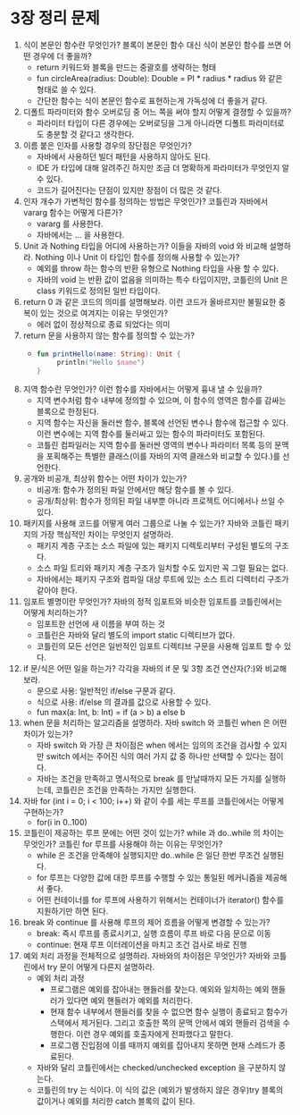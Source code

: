# 3장 정리 문제 

1. 식이 본문인 함수란 무엇인가? 블록이 본문인 함수 대신 식이 본문인 함수를 쓰면 어떤 경우에 더 좋을까?
   - return 키워드와 블록을 만드는 중괄호를 생략하는 형태
   - fun circleArea(radius: Double): Double = PI * radius * radius 와 같은 형태로 쓸 수 있다.
   - 간단한 함수는 식이 본문인 함수로 표현하는게 가독성에 더 좋을거 같다.
2. 디폴트 파라미터와 함수 오버로딩 중 어느 쪽을 써야 할지 어떻게 결졍할 수 있을까?
   - 파라미터 타입이 다른 경우에는 오버로딩을 그게 아니라면 디폴트 파라미터로도 충분할 것 같다고 생각한다. 
3. 이름 붙은 인자를 사용할 경우의 장단점은 무엇인가?
   - 자바에서 사용하던 빌더 패턴을 사용하지 않아도 된다.
   - IDE 가 타입에 대해 알려주긴 하지만 조금 더 명확하게 파라미터가 무엇인지 알 수 있다.
   - 코드가 길어진다는 단점이 있지만 장점이 더 많은 것 같다.
4. 인자 개수가 가변적인 함수를 정의하는 방법은 무엇인가? 코틀린과 자바에서 vararg 함수는 어떻게 다른가?
   - vararg 를 사용한다.
   - 자바에서는 ... 을 사용한다.
5. Unit 과 Nothing 타입을 어디에 사용하는가? 이들을 자바의 void 와 비교해 설명하라. Nothing 이나 Unit 이 타입인 함수를 정의해 사용할 수 있는가?
   - 예외를 throw 하는 함수의 반환 유형으로 Nothing 타입을 사용 할 수 있다.
   - 자바의 void 는 반환 값이 없음을 의미하는 특수 타입이지만, 코틀린의 Unit 은 class 키워드로 정의된 일반 타입이다.
6. return 0 과 같은 코드의 의미를 설명해보라. 이런 코드가 올바르지만 불필요한 중복이 있는 것으로 여겨지는 이유는 무엇인가?
   - 에러 없이 정상적으로 종료 되었다는 의미
7. return 문을 사용하지 않는 함수를 정의할 수 있는가?
   - ~~~kotlin
     fun printHello(name: String): Unit {
          println("Hello $name")
     }
     ~~~
8. 지역 함수란 무엇인가? 이런 함수를 자바에서는 어떻게 흉내 낼 수 있을까?
   - 지역 변수처럼 함수 내부에 정의할 수 있으며, 이 함수의 영역은 함수를 감싸는 블록으로 한정된다.
   - 지역 함수는 자신을 둘러싼 함수, 블록에 선언된 변수나 함수에 접근할 수 있다. 이런 변수에는 지역 함수를 둘러싸고 있는 함수의 파라미터도 포함된다.
   - 코틀린 컴파일러는 지역 함수를 둘러싼 영역의 변수나 파라미터 목록 등의 문맥을 포획해주는 특별한 클래스(이를 자바의 지역 클래스와 비교할 수 있다.)를 선언한다.
9. 공개와 비공개, 최상위 함수는 어떤 차이가 있는가?
   - 비공개: 함수가 정의된 파일 안에서만 해당 함수를 볼 수 있다.
   - 공개/최상위: 함수가 정의된 파일 내부뿐 아니라 프로젝트 어디에서나 쓰일 수 있다.
10. 패키지를 사용해 코드를 어떻게 여러 그룹으로 나눌 수 있는가? 자바와 코틀린 패키지의 가장 핵심적인 차이는 무엇인지 설명하라.
    - 패키지 계층 구조는 소스 파일에 있는 패키지 디렉토리부터 구성된 별도의 구조다.
    - 소스 파일 트리와 패키지 계층 구조가 일치할 수도 있지만 꼭 그럴 필요는 없다.
    - 자바에서는 패키지 구조와 컴파일 대상 루트에 있는 소스 트리 디렉터리 구조가 같아야 한다.
11. 임포트 별명이란 무엇인가? 자바의 정적 임포트와 비슷한 임포트를 코틀린에서는 어떻게 처리하는가?
    - 임포트한 선언에 새 이름을 부여 하는 것 
    - 코틀린은 자바와 달리 별도의 import static 디렉티브가 없다.
    - 코틀린의 모든 선언은 일반적인 임포트 디렉티브 구문을 사용해 임포트 할 수 있다.
12. if 문/식은 어떤 일을 하는가? 각각을 자바의 if 문 및 3항 조건 연산자(?:)와 비교해보라.
    - 문으로 사용: 일반적인 if/else 구문과 같다.
    - 식으로 사용: if/else 의 결과를 값으로 사용할 수 있다.
    - fun max(a: Int, b: Int) = if (a > b) a else b
13. when 문을 처리하는 알고리즘을 설명하라. 자바 switch 와 코틀린 when 은 어떤 차이가 있는가?
    - 자바 switch 와 가장 큰 차이점은 when 에서는 임의의 조건을 검사할 수 있지만 switch 에서는 주어진 식의 여러 가지 값 중 하나만 선택할 수 있다는 점이다. 
    - 자바는 조건을 만족하고 명시적으로 break 를 만날때까지 모든 가지를 실행하는데, 코틀린은 조건을 만족하는 가지만 실행한다.
14. 자바 for (int i = 0; i < 100; i++) 와 같이 수를 세는 루프를 코틀린에서는 어떻게 구현하는가?
    - for(i in 0..100)
15. 코틀린이 제공하는 루프 문에는 어떤 것이 있는가? while 과 do..while 의 차이는 무엇인가? 코틀린 for 루프를 사용해야 하는 이유는 무엇인가?
    - while 은 조건을 만족해야 실행되지만 do..while 은 일단 한번 무조건 실행된다.
    - for 루프는 다양한 값에 대한 루프를 수행할 수 있는 통일된 메커니즘을 제공해서 좋다. 
    - 어떤 컨테이너를 for 루프에 사용하기 위해서는 컨테이너가 iterator() 함수를 지원하기만 하면 된다.
16. break 와 continue 를 사용해 루프의 제어 흐름을 어떻게 변경할 수 있는가?
    - break: 즉시 루프를 종료시키고, 실행 흐름이 루프 바로 다음 문으로 이동
    - continue: 현재 루프 이터레이션을 마치고 조건 검사로 바로 진행
17. 예외 처리 과정을 전체적으로 설명하라. 자바와의 차이점은 무엇인가? 자바와 코틀린에서 try 문이 어떻게 다른지 설명하라.
    - 예외 처리 과정
      - 프로그램은 예외를 잡아내는 핸들러를 찾는다. 예외와 일치하는 예외 핸들러가 있다면 예외 핸들러가 예외를 처리한다.
      - 현재 함수 내부에서 핸들러를 찾을 수 없으면 함수 실행이 종료되고 함수가 스택에서 제거된다. 그리고 호출한 
    쪽의 문맥 안에서 예외 핸들러 검색을 수행한다. 이런 경우 예외를 호출자에게 전파했다고 말한다.
      - 프로그램 진입점에 이를 때까지 예외를 잡아내지 못하면 현재 스레드가 종료된다.
    - 자바와 달리 코틀린에서는 checked/unchecked exception 을 구분하지 않는다. 
    - 코틀린의 try 는 식이다. 이 식의 값은 (예외가 발생하지 않은 경우)try 블록의 값이거나 예외를 처리한 catch 블록의 값이 된다.
